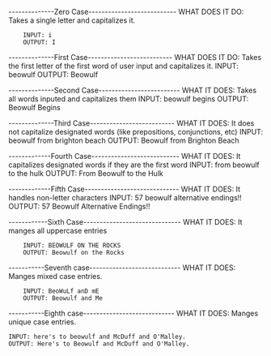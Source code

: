 --------------Zero Case---------------------------
WHAT DOES IT DO:
Takes a single letter and capitalizes it.

        INPUT: i
        OUTPUT: I



--------------First Case--------------------------
WHAT DOES IT DO:
Takes the first letter of the first word of user input and capitalizes it.
        INPUT: beowulf
        OUTPUT: Beowulf

--------------Second Case-------------------------
WHAT IT DOES:
Takes all words inputed and capitalizes them
        INPUT: beowulf begins
        OUTPUT: Beowulf Begins

--------------Third Case--------------------------
WHAT IT DOES:
It does not capitalize designated words (like prepositions, conjunctions, etc)
        INPUT: beowulf from brighton beach
        OUTPUT: Beowulf from Brighton Beach

-------------Fourth Case---------------------------
WHAT IT DOES:
It capitalizes designated words if they are the first word
        INPUT: from beowulf to the hulk
        OUTPUT: From Beowulf to the Hulk

-------------Fifth Case-----------------------------
WHAT IT DOES:
It handles non-letter characters
        INPUT: 57 beowulf alternative endings!!
        OUTPUT: 57 Beowulf Alternative Endings!!

------------Sixth Case------------------------------
WHAT IT DOES:
It manges all uppercase entries

        INPUT: BEOWULF ON THE ROCKS
        OUTPUT: Beowulf on the Rocks

-----------Seventh case----------------------------
WHAT IT DOES:
Manges mixed case entries.

        INPUT: BeoWuLf anD mE
        OUTPUT: Beowulf and Me

-----------Eighth case----------------------------
WHAT IT DOES:
Manges unique case entries.

    INPUT: here's to beowulf and McDuff and O'Malley.
    OUTPUT: Here's to Beowulf and McDuff and O'Malley.
